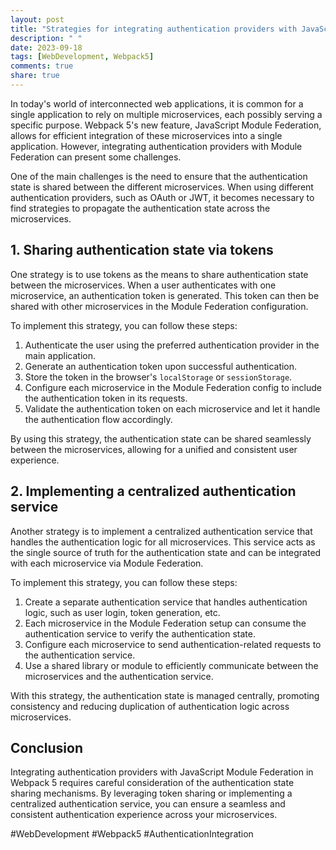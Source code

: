```yaml
---
layout: post
title: "Strategies for integrating authentication providers with JavaScript Module Federation in Webpack 5"
description: " "
date: 2023-09-18
tags: [WebDevelopment, Webpack5]
comments: true
share: true
---
```


In today's world of interconnected web applications, it is common for a single application to rely on multiple microservices, each possibly serving a specific purpose. Webpack 5's new feature, JavaScript Module Federation, allows for efficient integration of these microservices into a single application. However, integrating authentication providers with Module Federation can present some challenges.

One of the main challenges is the need to ensure that the authentication state is shared between the different microservices. When using different authentication providers, such as OAuth or JWT, it becomes necessary to find strategies to propagate the authentication state across the microservices.

## 1. Sharing authentication state via tokens

One strategy is to use tokens as the means to share authentication state between the microservices. When a user authenticates with one microservice, an authentication token is generated. This token can then be shared with other microservices in the Module Federation configuration.

To implement this strategy, you can follow these steps:

1. Authenticate the user using the preferred authentication provider in the main application.
2. Generate an authentication token upon successful authentication.
3. Store the token in the browser's `localStorage` or `sessionStorage`.
4. Configure each microservice in the Module Federation config to include the authentication token in its requests.
5. Validate the authentication token on each microservice and let it handle the authentication flow accordingly.

By using this strategy, the authentication state can be shared seamlessly between the microservices, allowing for a unified and consistent user experience.

## 2. Implementing a centralized authentication service

Another strategy is to implement a centralized authentication service that handles the authentication logic for all microservices. This service acts as the single source of truth for the authentication state and can be integrated with each microservice via Module Federation.

To implement this strategy, you can follow these steps:

1. Create a separate authentication service that handles authentication logic, such as user login, token generation, etc.
2. Each microservice in the Module Federation setup can consume the authentication service to verify the authentication state.
3. Configure each microservice to send authentication-related requests to the authentication service.
4. Use a shared library or module to efficiently communicate between the microservices and the authentication service.

With this strategy, the authentication state is managed centrally, promoting consistency and reducing duplication of authentication logic across microservices.

## Conclusion

Integrating authentication providers with JavaScript Module Federation in Webpack 5 requires careful consideration of the authentication state sharing mechanisms. By leveraging token sharing or implementing a centralized authentication service, you can ensure a seamless and consistent authentication experience across your microservices.

#WebDevelopment #Webpack5 #AuthenticationIntegration